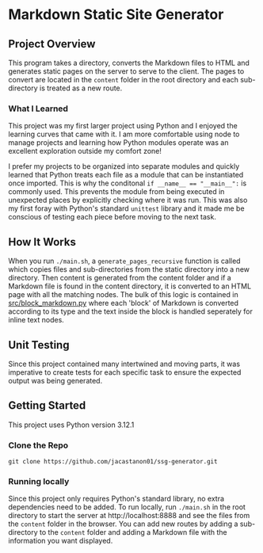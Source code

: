 # Markdown Static Site Generator

## Project Overview

This program takes a directory, converts the Markdown files to HTML and generates static pages on the server to serve to the client. The pages to convert are located in the `content` folder in the root directory and each sub-directory is treated as a new route.

### What I Learned

This project was my first larger project using Python and I enjoyed the learning curves that came with it. I am more comfortable using node to manage projects and learning how Python modules operate was an excellent exploration outside my comfort zone!

I prefer my projects to be organized into separate modules and quickly learned that Python treats each file as a module that can be instantiated once imported. This is why the conditonal `if __name__ == "__main__":` is commonly used. This prevents the module from being executed in unexpected places by explicitly checking where it was run. This was also my first foray with Python's standard `unittest` library and it made me be conscious of testing each piece before moving to the next task.

## How It Works

When you run `./main.sh`, a `generate_pages_recursive` function is called which copies files and sub-directories from the static directory into a new directory. Then content is generated from the content folder and if a Markdown file is found in the content directory, it is converted to an HTML page with all the matching nodes. The bulk of this logic is contained in [src/block_markdown.py](https://github.com/jacastanon01/ssg-generator/blob/main/src/block_markdown.py) where each 'block' of Markdown is converted according to its type and the text inside the block is handled seperately for inline text nodes.

## Unit Testing

Since this project contained many intertwined and moving parts, it was imperative to create tests for each specific task to ensure the expected output was being generated.

## Getting Started

This project uses Python version 3.12.1

### Clone the Repo

`git clone https://github.com/jacastanon01/ssg-generator.git`

### Running locally

Since this project only requires Python's standard library, no extra dependencies need to be added. To run locally, run `./main.sh` in the root directory to start the server at http://localhost:8888 and see the files from the `content` folder in the browser. You can add new routes by adding a sub-directory to the `content` folder and adding a Markdown file with the information you want displayed.
